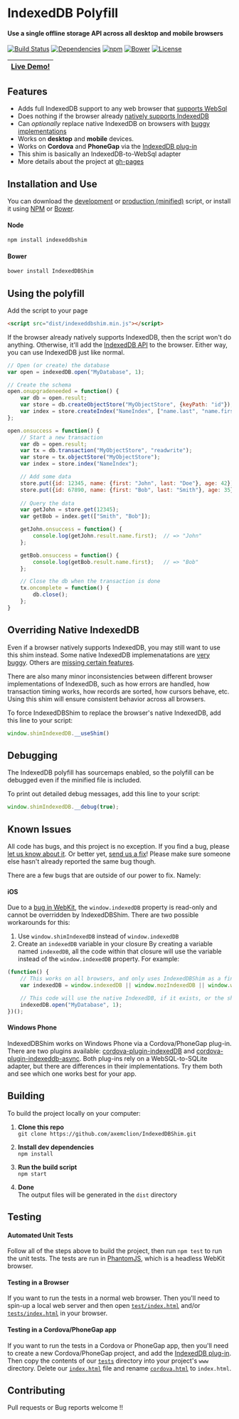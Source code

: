 IndexedDB Polyfill
================================
#### Use a single offline storage API across all desktop and mobile browsers

[![Build Status](https://img.shields.io/travis/axemclion/IndexedDBShim.svg)](https://travis-ci.org/axemclion/IndexedDBShim)
[![Dependencies](https://img.shields.io/david/dev/axemclion/indexeddbshim.svg)](https://david-dm.org/axemclion/indexeddbshim)
[![npm](http://img.shields.io/npm/v/indexeddbshim.svg)](https://www.npmjs.com/package/indexeddbshim)
[![Bower](http://img.shields.io/bower/v/IndexedDBShim.svg)](http://bower.io/search/?q=IndexedDBShim)
[![License](https://img.shields.io/npm/l/indexeddbshim.svg)](LICENSE-APACHE)

|[Live Demo!](http://nparashuram.com/IndexedDBShim/tests/index.html?useShim=true)
|------------------------------------------------------------


Features
--------------------------
* Adds full IndexedDB support to any web browser that [supports WebSql](http://caniuse.com/#search=websql)
* Does nothing if the browser already [natively supports IndexedDB](http://caniuse.com/#search=indexeddb)
* Can _optionally_ replace native IndexedDB on browsers with [buggy implementations](http://www.raymondcamden.com/2014/9/25/IndexedDB-on-iOS-8--Broken-Bad)
* Works on __desktop__ and __mobile__ devices.
* Works on __Cordova__ and __PhoneGap__ via the [IndexedDB plug-in](http://plugins.cordova.io/#/package/com.msopentech.websql)
* This shim is basically an IndexedDB-to-WebSql adapter
* More details about the project at [gh-pages](http://nparashuram.com/IndexedDBShim)


Installation and Use
--------------------------
You can download the [development](https://raw.githubusercontent.com/axemclion/IndexedDBShim/master/dist/indexeddbshim.js) or [production (minified)](https://raw.githubusercontent.com/axemclion/IndexedDBShim/master/dist/indexeddbshim.min.js) script, or install it using [NPM](https://docs.npmjs.com/getting-started/what-is-npm) or [Bower](http://bower.io/).

#### Node
````bash
npm install indexeddbshim
````

#### Bower
````bash
bower install IndexedDBShim
````


Using the polyfill
--------------------------
Add the script to your page

````html
<script src="dist/indexeddbshim.min.js"></script>
````

If the browser already natively supports IndexedDB, then the script won't do anything.  Otherwise, it'll add the [IndexedDB API](https://developer.mozilla.org/en-US/docs/Web/API/IndexedDB_API) to the browser.   Either way, you can use IndexedDB just like normal.

````javascript
// Open (or create) the database
var open = indexedDB.open("MyDatabase", 1);

// Create the schema
open.onupgradeneeded = function() {
    var db = open.result;
    var store = db.createObjectStore("MyObjectStore", {keyPath: "id"});
    var index = store.createIndex("NameIndex", ["name.last", "name.first"]);
};

open.onsuccess = function() {
    // Start a new transaction
    var db = open.result;
    var tx = db.transaction("MyObjectStore", "readwrite");
    var store = tx.objectStore("MyObjectStore");
    var index = store.index("NameIndex");

    // Add some data
    store.put({id: 12345, name: {first: "John", last: "Doe"}, age: 42});
    store.put({id: 67890, name: {first: "Bob", last: "Smith"}, age: 35});
    
    // Query the data
    var getJohn = store.get(12345);
    var getBob = index.get(["Smith", "Bob"]);

    getJohn.onsuccess = function() {
        console.log(getJohn.result.name.first);  // => "John"
    };

    getBob.onsuccess = function() {
        console.log(getBob.result.name.first);   // => "Bob"
    };

    // Close the db when the transaction is done
    tx.oncomplete = function() {
        db.close();
    };
}
````


Overriding Native IndexedDB
--------------------------
Even if a browser natively supports IndexedDB, you may still want to use this shim instead.  Some native IndexedDB implemenatations are [very buggy](http://www.raymondcamden.com/2014/9/25/IndexedDB-on-iOS-8--Broken-Bad).  Others are [missing certain features](http://codepen.io/cemerick/pen/Itymi).  

There are also many minor inconsistencies between different browser implementations of IndexedDB, such as how errors are handled, how transaction timing works, how records are sorted, how cursors behave, etc.  Using this shim will ensure consistent behavior across all browsers.

To force IndexedDBShim to replace the browser's native IndexedDB, add this line to your script:

````javascript
window.shimIndexedDB.__useShim()
````


Debugging
--------------------------
The IndexedDB polyfill has sourcemaps enabled, so the polyfill can be debugged even if the minified file is included. 

To print out detailed debug messages, add this line to your script:

````javascript
window.shimIndexedDB.__debug(true);
````


Known Issues
--------------------------
All code has bugs, and this project is no exception.  If you find a bug, please [let us know about it](https://github.com/axemclion/IndexedDBShim/issues).  Or better yet, [send us a fix](https://github.com/axemclion/IndexedDBShim/pulls)!   Please make sure someone else hasn't already reported the same bug though.

There are a few bugs that are outside of our power to fix.  Namely:

#### iOS
Due to a [bug in WebKit](https://bugs.webkit.org/show_bug.cgi?id=137034), the `window.indexedDB` property is read-only and cannot be overridden by IndexedDBShim.  There are two possible workarounds for this:

1. Use `window.shimIndexedDB` instead of `window.indexedDB` 
2. Create an `indexedDB` variable in your closure
By creating a variable named `indexedDB`, all the code within that closure will use the variable instead of the `window.indexedDB` property.  For example:

````javascript
(function() {
    // This works on all browsers, and only uses IndexedDBShim as a final fallback 
    var indexedDB = window.indexedDB || window.mozIndexedDB || window.webkitIndexedDB || window.msIndexedDB || window.shimIndexedDB;

    // This code will use the native IndexedDB, if it exists, or the shim otherwise
    indexedDB.open("MyDatabase", 1);
})();
````

#### Windows Phone
IndexedDBShim works on Windows Phone via a Cordova/PhoneGap plug-in.  There are two plugins available: [cordova-plugin-indexedDB](https://github.com/MSOpenTech/cordova-plugin-indexedDB) and [cordova-plugin-indexeddb-async](https://github.com/ABB-Austin/cordova-plugin-indexeddb-async).  Both plug-ins rely on a WebSQL-to-SQLite adapter, but there are differences in their implementations.  Try them both and see which one works best for your app.


Building
--------------------------
To build the project locally on your computer:

1. __Clone this repo__<br>
`git clone https://github.com/axemclion/IndexedDBShim.git`

2. __Install dev dependencies__<br>
`npm install`

3. __Run the build script__<br>
`npm start`

4. __Done__<br>
The output files will be generated in the `dist` directory


Testing
--------------------------

#### Automated Unit Tests
Follow all of the steps above to build the project, then run `npm test` to run the unit tests.  The tests are run in [PhantomJS](http://phantomjs.org/), which is a headless WebKit browser.

#### Testing in a Browser
If you want to run the tests in a normal web browser. Then you'll need to spin-up a local web server and then open [`test/index.html`](https://github.com/axemclion/IndexedDBShim/blob/master/test/index.html) and/or [`tests/index.html`](https://github.com/axemclion/IndexedDBShim/blob/master/tests/index.html) in your browser.

#### Testing in a Cordova/PhoneGap app
If you want to run the tests in a Cordova or PhoneGap app, then you'll need to create a new Cordova/PhoneGap project, and add the [IndexedDB plug-in](http://plugins.cordova.io/#/package/com.msopentech.indexeddb).   Then copy the contents of our [`tests`](https://github.com/axemclion/IndexedDBShim/tree/master/tests) directory into your project's `www` directory.   Delete our [`index.html`](https://github.com/axemclion/IndexedDBShim/blob/master/tests/index.html) file and rename [`cordova.html`](https://github.com/axemclion/IndexedDBShim/blob/master/tests/cordova.html) to `index.html`.


Contributing
--------------------------
Pull requests or Bug reports welcome !!

